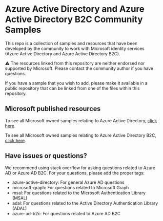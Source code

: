 # Azure Active Directory and Azure Active Directory B2C Community Samples

This repo is a collection of samples and resources that have been developed by the community to work with Microsoft identity services (Azure Active Directory and Azure Active Directory B2C).

:warning: The resources linked from this repository are neither endorsed nor supported by Microsoft. Please contact the community author if you have questions.

If you have a sample that you wish to add, please make it available in a public repository that can be linked from one of the files within this repository. 

## Microsoft published resources

To see all Microsoft owned samples relating to Azure Active Directory, [click here](https://azure.microsoft.com/resources/samples/?service=active-directory). 

Te see all Microsoft owned samples relating to Azure Active Directory B2C, [click here](https://aka.ms/aadb2csamples).

## Have issues or questions?

We recommend using stack overflow for asking questions related to Azure AD or Azure AD B2C. For your questions, please add the proper tags:
* azure-active-directory: For general Azure AD questions
* microsoft-graph: For questions related to Microsoft Graph
* msal: For questions related to the Microsoft Authentication Library (MSAL)
* adal: For questions related to the Active Directory Authentication Library (ADAL)
* azure-ad-b2c: For questions related to Azure AD B2C